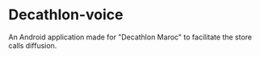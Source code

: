 # Decathlon-voice
An Android application made for "Decathlon Maroc" to facilitate the store calls diffusion.

